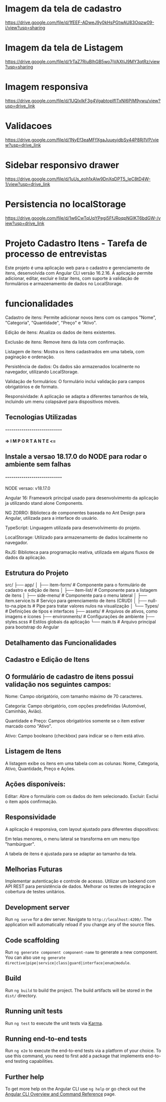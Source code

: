 


# Imagem da tela de cadastro
https://drive.google.com/file/d/1fEEF-ADweJ9y0kHsPGtwAU83Oqzw09-i/view?usp=sharing

# Imagem da tela de Listagem
https://drive.google.com/file/d/1rTaZ7RiuBlhGB5wo7jVAXtjJ9MY3qtRz/view?usp=sharing

# Imagem responsiva
https://drive.google.com/file/d/1UQIxIkF3g4VgabtopIfITxNI6PjM9ywu/view?usp=drive_link

# Validacoes
https://drive.google.com/file/d/1NyEf3eaMFfXgaJuueyidbSy44P8Rj1VP/view?usp=drive_link

# Sidebar responsivo drawer
https://drive.google.com/file/d/1uUs_eoh1xAlw9DnXqDPT5_IeC8tD4W-1/view?usp=drive_link

# Persistencia no localStorage
https://drive.google.com/file/d/1w6CwTqUqYPegi5FfJRoqpNGlKT6bdGW-/view?usp=drive_link

# Projeto Cadastro Itens - Tarefa de processo de entrevistas

Este projeto é uma aplicação web para o cadastro e gerenciamento de itens, desenvolvida com Angular CLI versão 16.2.16. A aplicação permite adicionar, editar, excluir e listar itens, com suporte à validação de formulários e armazenamento de dados no LocalStorage.

# funcionalidades

Cadastro de itens: Permite adicionar novos itens com os campos "Nome", "Categoria", "Quantidade", "Preço" e "Ativo".

Edição de itens: Atualiza os dados de itens existentes.

Exclusão de itens: Remove itens da lista com confirmação.

Listagem de itens: Mostra os itens cadastrados em uma tabela, com paginação e ordenação.

Persistência de dados: Os dados são armazenados localmente no navegador, utilizando LocalStorage.

Validação de formulários: O formulário inclui validação para campos obrigatórios e de formato.

Responsividade: A aplicação se adapta a diferentes tamanhos de tela, incluindo um menu colapsável para dispositivos móveis.

## Tecnologias Utilizadas

####    ----------------------------    ####
#### => I  M  P  O  R  T  A  N  T  E <= ####

## Instale a versao 18.17.0 do NODE para rodar o ambiente sem falhas ##

####    ----------------------------    ####


NODE versao: v18.17.0

Angular 16: Framework principal usado para desenvolvimento da aplicação ja utilizando stand alone Components.

NG ZORRO: Biblioteca de componentes baseada no Ant Design para Angular, utilizada para a interface do usuário.

TypeScript: Linguagem utilizada para desenvolvimento do projeto.

LocalStorage: Utilizado para armazenamento de dados localmente no navegador.

RxJS: Biblioteca para programação reativa, utilizada em alguns fluxos de dados da aplicação.

## Estrutura do Projeto

src/
├── app/
│   ├── item-form/               # Componente para o formulário de cadastro e edição de itens
│   ├── item-list/               # Componente para a listagem de itens
│   ├── side-menu/               # Componente para o menu lateral
│   ├── item.service.ts          # Serviço para gerenciamento de itens (CRUD)
│   ├── null-to-na.pipe.ts       # Pipe para tratar valores nulos na visualização
│   └── Types/                   # Definições de tipos e interfaces
├── assets/                      # Arquivos de ativos, como imagens e ícones
├── environments/                # Configurações de ambiente
├── styles.scss                  # Estilos globais da aplicação
└── main.ts                      # Arquivo principal para bootstrap do Angular

## Detalhamento das Funcionalidades

## Cadastro e Edição de Itens

## O formulário de cadastro de itens possui validação nos seguintes campos:

Nome: Campo obrigatório, com tamanho máximo de 70 caracteres.

Categoria: Campo obrigatório, com opções predefinidas (Automóvel, Caminhão, Avião).

Quantidade e Preço: Campos obrigatórios somente se o item estiver marcado como "Ativo".

Ativo: Campo booleano (checkbox) para indicar se o item está ativo.

## Listagem de Itens

A listagem exibe os itens em uma tabela com as colunas: Nome, Categoria, Ativo, Quantidade, Preço e Ações.

## Ações disponíveis:

Editar: Abre o formulário com os dados do item selecionado.
Excluir: Exclui o item após confirmação.

## Responsividade

A aplicação é responsiva, com layout ajustado para diferentes dispositivos:

Em telas menores, o menu lateral se transforma em um menu tipo "hambúrguer".

A tabela de itens é ajustada para se adaptar ao tamanho da tela.

## Melhorias Futuras
Implementar autenticação e controle de acesso.
Utilizar um backend com API REST para persistência de dados.
Melhorar os testes de integração e cobertura de testes unitários.

## Development server

Run `ng serve` for a dev server. Navigate to `http://localhost:4200/`. The application will automatically reload if you change any of the source files.

## Code scaffolding

Run `ng generate component component-name` to generate a new component. You can also use `ng generate directive|pipe|service|class|guard|interface|enum|module`.

## Build

Run `ng build` to build the project. The build artifacts will be stored in the `dist/` directory.

## Running unit tests

Run `ng test` to execute the unit tests via [Karma](https://karma-runner.github.io).

## Running end-to-end tests

Run `ng e2e` to execute the end-to-end tests via a platform of your choice. To use this command, you need to first add a package that implements end-to-end testing capabilities.

## Further help

To get more help on the Angular CLI use `ng help` or go check out the [Angular CLI Overview and Command Reference](https://angular.io/cli) page.
